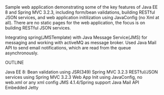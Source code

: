 Sample web application demonstrating some of the key features of Java EE 8 and Spring MVC 3.2.3, including form/bean validations, building RESTful JSON services, and web application initilization using JavaConfig (no Xml at all). There are no static pages for the web application, the focus is on building RESTful JSON services. 

Integrating spring(JMSTemplate) with Java Message Service(JMS) for messaging and working with activeMQ as message broker. 
Used Java Mail API to send email notifications, which are read from the queue asynchronously. 

OUTLINE

Java EE 8: Bean validation using JSR(349) 
Spring MVC 3.2.3
RESTful/JSON services using Spring MVC 3.2.3
Web App Init using JavaConfig, no web.xml or any xml config
JMS 4.1.4/Spring support 
Java Mail API
Embedded Jetty
